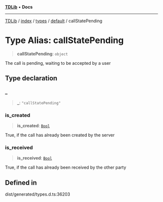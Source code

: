 [**TDLib**](../../../../../../README.md) • **Docs**

***

[TDLib](../../../../../../modules.md) / [index](../../../../../README.md) / [types](../../../README.md) / [default](../README.md) / callStatePending

# Type Alias: callStatePending

> **callStatePending**: `object`

The call is pending, waiting to be accepted by a user

## Type declaration

### \_

> **\_**: `"callStatePending"`

### is\_created

> **is\_created**: [`Bool`](Bool.md)

True, if the call has already been created by the server

### is\_received

> **is\_received**: [`Bool`](Bool.md)

True, if the call has already been received by the other party

## Defined in

dist/generated/types.d.ts:36203
